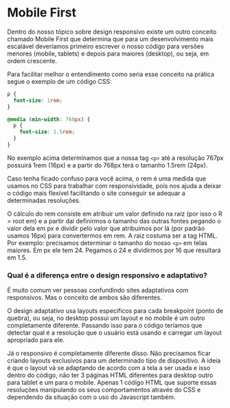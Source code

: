# Mobile First

Dentro do nosso tópico sobre design responsivo existe um outro conceito chamado Mobile First que determina que para um desenvolvimento mais escalável deveríamos primeiro escrever o nosso código para versões menores \(mobile, tablets\) e depois para maiores \(desktop\), ou seja, em ordem crescente.

Para facilitar melhor o entendimento como seria esse conceito na prática segue o exemplo de um código CSS:

```css
p {
  font-size: 1rem;
}

@media (min-width: 768px) {
  p {
    font-size: 1.5rem;
  }
}
```

No exemplo acima determinamos que a nossa tag `<p>` até a resolução 767px possuirá 1rem \(16px\) e a partir do 768px terá o tamanho 1.5rem \(24px\).

Caso tenha ficado confuso para você acima, o rem é uma medida que usamos no CSS para trabalhar com responsividade, pois nos ajuda a deixar o código mais flexível facilitando o site conseguir se adequar a determinadas resoluções.

O cálculo do rem consiste em atribuir um valor definido na raiz \(por isso o R = root em\) e a partir daí definirmos o tamanho das outras fontes pegando o valor dela em px e dividir pelo valor que atribuímos por lá \(por padrão usamos 16px\) para convertermos em rem. A raiz costuma ser a tag HTML.  
Por exemplo: precisamos determinar o tamanho do nosso `<p>` em telas maiores. Em px ele tem 24. Pegamos o 24 e dividirmos por 16 que resultará em 1.5.

### **Qual é a diferença entre o design responsivo e adaptativo?**

É muito comum ver pessoas confundindo sites adaptativos com responsivos. Mas o conceito de ambos são diferentes.

O design adaptativo usa layouts específicos para cada breakpoint \(ponto de quebra\), ou seja, no desktop possui um layout e no mobile é um outro completamente diferente. Passando isso para o código teríamos que detectar qual é a resolução que o usuário está usando e carregar um layout apropriado para ele.

Já o responsivo é completamente diferente disso. Não precisamos ficar criando layouts exclusivos para um determinado tipo de dispositivo. A ideia é que o layout vá se adaptando de acordo com a tela a ser usada e isso dentro do código, não ter 3 páginas HTML diferentes para desktop outro para tablet e um para o mobile. Apenas 1 código HTML que suporte essas resoluções manipulando os seus comportamentos através do CSS e dependendo da situação com o uso do Javascript também.
